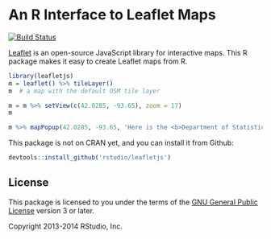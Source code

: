 # An R Interface to Leaflet Maps

[![Build Status](https://travis-ci.org/rstudio/leafletjs.svg)](https://travis-ci.org/rstudio/leafletjs)

[Leaflet](http://leafletjs.com) is an open-source JavaScript library for
interactive maps. This R package makes it easy to create Leaflet maps from R.

```r
library(leafletjs)
m = leaflet() %>% tileLayer()
m  # a map with the default OSM tile layer

m = m %>% setView(c(42.0285, -93.65), zoom = 17)
m

m %>% mapPopup(42.0285, -93.65, 'Here is the <b>Department of Statistics</b>, ISU')
```

This package is not on CRAN yet, and you can install it from Github:

```r
devtools::install_github('rstudio/leafletjs')
```

## License

This package is licensed to you under the terms of the [GNU General Public
License](http://www.gnu.org/licenses/gpl.html) version 3 or later.

Copyright 2013-2014 RStudio, Inc.
